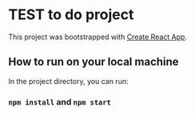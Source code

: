 # TEST to do project

This project was bootstrapped with [Create React App](https://github.com/facebook/create-react-app).

## How to run on your local machine

In the project directory, you can run:

### `npm install` and `npm start`
